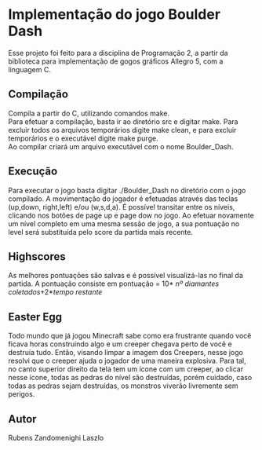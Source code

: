 # Implementação do jogo Boulder Dash
Esse projeto foi feito para a disciplina de Programação 2, a partir da biblioteca para implementação de gogos gráficos Allegro 5, com a linguagem C. 

## Compilação 
Compila a partir do C, utilizando comandos make.  
Para efetuar a compilação, basta ir ao diretório src e digitar make.
Para excluir todos os arquivos temporários digite make clean,
e para excluir temporários e o executável digite make purge.  
Ao compilar criará um arquivo executável com o nome Boulder_Dash.

## Execução 
Para executar o jogo basta digitar ./Boulder_Dash no diretório com o jogo compilado. 
A movimentação do jogador é efetuadas através das teclas (up,down, right,left) e/ou (w,s,d,a).
É possível transitar entre os níveis, clicando nos botões de page up e page dow no jogo. Ao efetuar novamente um nível completo em uma mesma sessão de jogo, a sua pontuação no level será substituída pelo score da partida mais recente. 

## Highscores
As melhores pontuações são salvas e é possível visualizá-las no final da partida. A pontuação consiste em 
pontuação = 10* _nº diamantes coletados_+2*_tempo restante_

## Easter Egg
Todo mundo que já jogou Minecraft sabe como era frustrante quando você ficava horas construindo algo e um creeper chegava perto de você e destruia tudo.
Então, visando limpar a imagem dos Creepers, nesse jogo resolvi que o creeper ajuda o jogador de uma maneira explosiva. 
Para tal, no canto superior direito da tela tem um ícone com um creeper, ao clicar nesse ícone, todas as pedras do nível são destruídas, porém cuidado, caso todas as pedras sejam destruídas, os monstros viverão livremente sem perigos. 

## Autor 
Rubens Zandomenighi Laszlo
